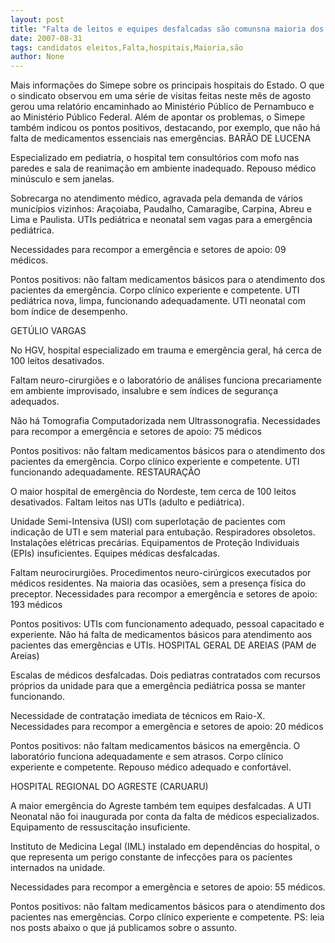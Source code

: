 ```yaml
---
layout: post
title: "Falta de leitos e equipes desfalcadas são comunsna maioria dos hospitais públicos"
date: 2007-08-31
tags: candidatos eleitos,Falta,hospitais,Maioria,são
author: None
---
```

Mais&nbsp;informa&ccedil;&otilde;es do Simepe sobre os principais hospitais do Estado. O que o sindicato observou em uma s&eacute;rie de visitas feitas neste m&ecirc;s de agosto gerou uma relat&oacute;rio encaminhado ao Minist&eacute;rio P&uacute;blico de Pernambuco e ao Minist&eacute;rio P&uacute;blico Federal.&nbsp;Al&eacute;m de apontar os problemas, o Simepe tamb&eacute;m indicou os pontos positivos, destacando, por exemplo, que n&atilde;o h&aacute; falta de medicamentos essenciais nas emerg&ecirc;ncias. 
BAR&Atilde;O DE LUCENA 

Especializado em pediatria, o hospital tem consult&oacute;rios com mofo nas paredes e sala de reanima&ccedil;&atilde;o em ambiente inadequado. Repouso m&eacute;dico min&uacute;sculo e sem janelas. 

Sobrecarga no atendimento m&eacute;dico, agravada pela demanda de v&aacute;rios munic&iacute;pios vizinhos: Ara&ccedil;oiaba, Paudalho, Camaragibe, Carpina, Abreu e Lima e Paulista. UTIs pedi&aacute;trica e neonatal sem vagas para a emerg&ecirc;ncia pedi&aacute;trica. 

Necessidades para recompor a emerg&ecirc;ncia e setores de apoio: 09 m&eacute;dicos. 

Pontos positivos: n&atilde;o faltam medicamentos b&aacute;sicos para o atendimento dos pacientes da emerg&ecirc;ncia. Corpo cl&iacute;nico experiente e competente. UTI pedi&aacute;trica nova, limpa, funcionando adequadamente. UTI neonatal com bom &iacute;ndice de desempenho. 

GET&Uacute;LIO VARGAS 

No HGV, hospital especializado em trauma e emerg&ecirc;ncia geral, h&aacute; cerca de 100 leitos desativados. 

Faltam neuro-cirurgi&otilde;es e o laborat&oacute;rio de an&aacute;lises funciona precariamente em ambiente improvisado, insalubre e sem &iacute;ndices de seguran&ccedil;a adequados. 

N&atilde;o h&aacute; Tomografia Computadorizada nem Ultrassonografia. Necessidades para recompor a emerg&ecirc;ncia e setores de apoio: 75 m&eacute;dicos 

Pontos positivos: n&atilde;o faltam medicamentos b&aacute;sicos para o atendimento dos pacientes da emerg&ecirc;ncia. Corpo cl&iacute;nico experiente e competente. UTI funcionando adequadamente. 
RESTAURA&Ccedil;&Atilde;O 

O maior hospital de emerg&ecirc;ncia do Nordeste, tem cerca de 100 leitos desativados. Faltam leitos nas UTIs (adulto e pedi&aacute;trica). 

Unidade Semi-Intensiva (USI) com superlota&ccedil;&atilde;o de pacientes com indica&ccedil;&atilde;o de UTI e sem material para entuba&ccedil;&atilde;o. Respiradores obsoletos. Instala&ccedil;&otilde;es el&eacute;tricas prec&aacute;rias. Equipamentos de Prote&ccedil;&atilde;o Individuais (EPIs) insuficientes. Equipes m&eacute;dicas desfalcadas. 

Faltam neurocirurgi&otilde;es. Procedimentos neuro-cir&uacute;rgicos executados por m&eacute;dicos residentes. Na maioria das ocasi&otilde;es, sem a presen&ccedil;a f&iacute;sica do preceptor. Necessidades para recompor a emerg&ecirc;ncia e setores de apoio: 193 m&eacute;dicos 

Pontos positivos: UTIs com funcionamento adequado, pessoal capacitado e experiente. N&atilde;o h&aacute; falta de medicamentos b&aacute;sicos para atendimento aos pacientes das emerg&ecirc;ncias e UTIs. 
HOSPITAL GERAL DE AREIAS (PAM de Areias) 

Escalas de m&eacute;dicos desfalcadas. Dois pediatras contratados com recursos pr&oacute;prios da unidade para que a emerg&ecirc;ncia pedi&aacute;trica possa se manter funcionando. 

Necessidade de contrata&ccedil;&atilde;o imediata de t&eacute;cnicos em Raio-X. Necessidades para recompor a emerg&ecirc;ncia e setores de apoio: 20 m&eacute;dicos 

Pontos positivos: n&atilde;o faltam medicamentos b&aacute;sicos na emerg&ecirc;ncia. O laborat&oacute;rio funciona adequadamente e sem atrasos. Corpo cl&iacute;nico experiente e competente. Repouso m&eacute;dico adequado e confort&aacute;vel. 

HOSPITAL REGIONAL DO AGRESTE (CARUARU) 

A maior emerg&ecirc;ncia do Agreste tamb&eacute;m tem equipes desfalcadas. A UTI Neonatal n&atilde;o foi inaugurada por conta da falta de m&eacute;dicos especializados. Equipamento de ressuscita&ccedil;&atilde;o insuficiente. 

Instituto de Medicina Legal (IML) instalado em depend&ecirc;ncias do hospital, o que representa um perigo constante de infec&ccedil;&otilde;es para os pacientes internados na unidade. 

Necessidades para recompor a emerg&ecirc;ncia e setores de apoio: 55 m&eacute;dicos. 

Pontos positivos: n&atilde;o faltam medicamentos b&aacute;sicos para o atendimento dos pacientes nas emerg&ecirc;ncias. Corpo cl&iacute;nico experiente e competente. 
PS: leia nos posts abaixo o que j&aacute; publicamos sobre o assunto.  